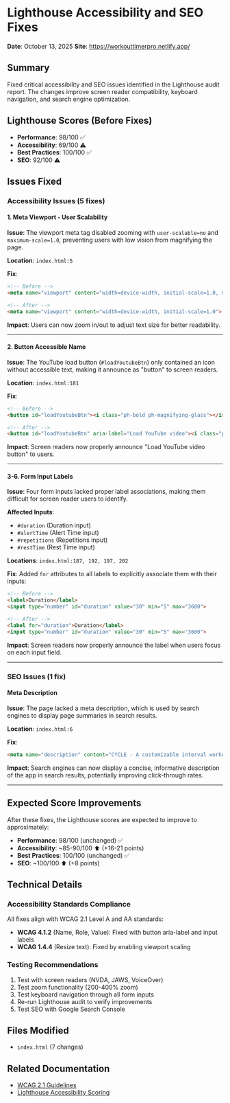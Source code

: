 # Lighthouse Accessibility and SEO Fixes

**Date**: October 13, 2025
**Site**: https://workouttimerpro.netlify.app/

## Summary

Fixed critical accessibility and SEO issues identified in the Lighthouse audit report. The changes improve screen reader compatibility, keyboard navigation, and search engine optimization.

## Lighthouse Scores (Before Fixes)

- **Performance**: 98/100 ✅
- **Accessibility**: 69/100 ⚠️
- **Best Practices**: 100/100 ✅
- **SEO**: 92/100 ⚠️

## Issues Fixed

### Accessibility Issues (5 fixes)

#### 1. Meta Viewport - User Scalability
**Issue**: The viewport meta tag disabled zooming with `user-scalable=no` and `maximum-scale=1.0`, preventing users with low vision from magnifying the page.

**Location**: `index.html:5`

**Fix**:
```html
<!-- Before -->
<meta name="viewport" content="width=device-width, initial-scale=1.0, maximum-scale=1.0, user-scalable=no">

<!-- After -->
<meta name="viewport" content="width=device-width, initial-scale=1.0">
```

**Impact**: Users can now zoom in/out to adjust text size for better readability.

---

#### 2. Button Accessible Name
**Issue**: The YouTube load button (`#loadYoutubeBtn`) only contained an icon without accessible text, making it announce as "button" to screen readers.

**Location**: `index.html:181`

**Fix**:
```html
<!-- Before -->
<button id="loadYoutubeBtn"><i class="ph-bold ph-magnifying-glass"></i></button>

<!-- After -->
<button id="loadYoutubeBtn" aria-label="Load YouTube video"><i class="ph-bold ph-magnifying-glass"></i></button>
```

**Impact**: Screen readers now properly announce "Load YouTube video button" to users.

---

#### 3-6. Form Input Labels
**Issue**: Four form inputs lacked proper label associations, making them difficult for screen reader users to identify.

**Affected Inputs**:
- `#duration` (Duration input)
- `#alertTime` (Alert Time input)
- `#repetitions` (Repetitions input)
- `#restTime` (Rest Time input)

**Locations**: `index.html:187, 192, 197, 202`

**Fix**: Added `for` attributes to all labels to explicitly associate them with their inputs:
```html
<!-- Before -->
<label>Duration</label>
<input type="number" id="duration" value="30" min="5" max="3600">

<!-- After -->
<label for="duration">Duration</label>
<input type="number" id="duration" value="30" min="5" max="3600">
```

**Impact**: Screen readers now properly announce the label when users focus on each input field.

---

### SEO Issues (1 fix)

#### Meta Description
**Issue**: The page lacked a meta description, which is used by search engines to display page summaries in search results.

**Location**: `index.html:6`

**Fix**:
```html
<meta name="description" content="CYCLE - A customizable interval workout timer with YouTube music integration. Set your duration, repetitions, and rest time for the perfect workout session with motivational music.">
```

**Impact**: Search engines can now display a concise, informative description of the app in search results, potentially improving click-through rates.

---

## Expected Score Improvements

After these fixes, the Lighthouse scores are expected to improve to approximately:

- **Performance**: 98/100 (unchanged) ✅
- **Accessibility**: ~85-90/100 ⬆️ (+16-21 points)
- **Best Practices**: 100/100 (unchanged) ✅
- **SEO**: ~100/100 ⬆️ (+8 points)

## Technical Details

### Accessibility Standards Compliance
All fixes align with WCAG 2.1 Level A and AA standards:
- **WCAG 4.1.2** (Name, Role, Value): Fixed with button aria-label and input labels
- **WCAG 1.4.4** (Resize text): Fixed by enabling viewport scaling

### Testing Recommendations
1. Test with screen readers (NVDA, JAWS, VoiceOver)
2. Test zoom functionality (200-400% zoom)
3. Test keyboard navigation through all form inputs
4. Re-run Lighthouse audit to verify improvements
5. Test SEO with Google Search Console

## Files Modified
- `index.html` (7 changes)

## Related Documentation
- [WCAG 2.1 Guidelines](https://www.w3.org/WAI/WCAG21/quickref/)
- [Lighthouse Accessibility Scoring](https://developer.chrome.com/docs/lighthouse/accessibility/scoring/)
